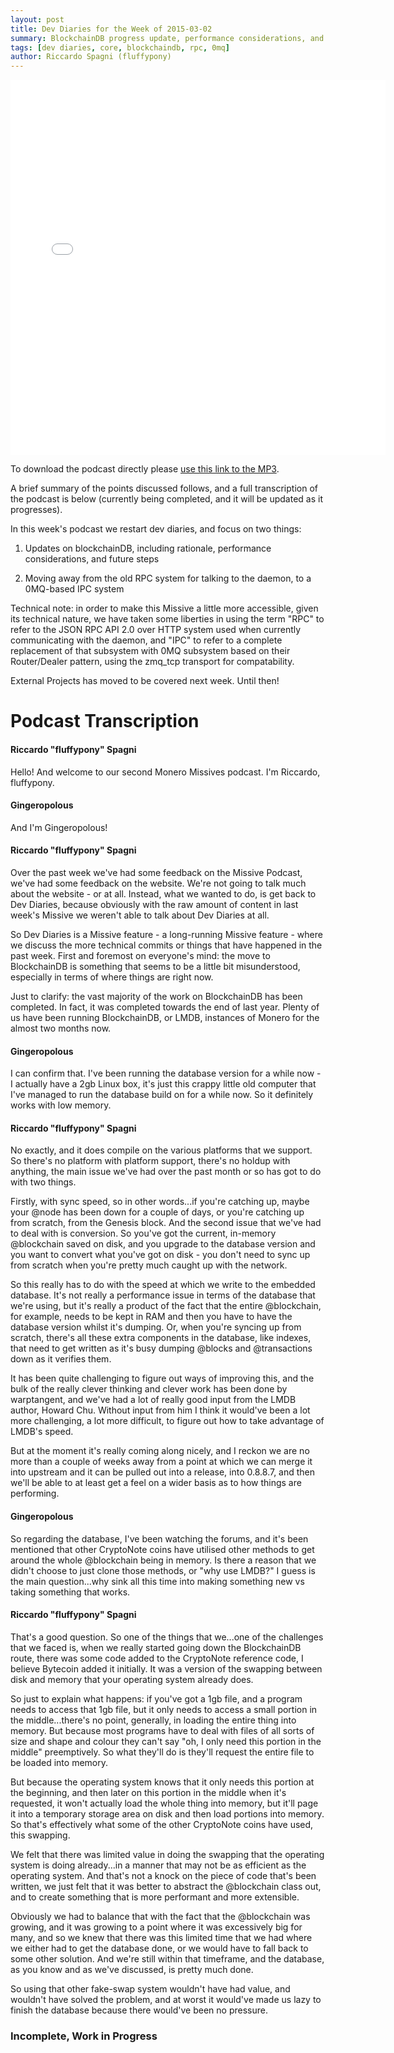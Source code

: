 ```yaml
---
layout: post
title: Dev Diaries for the Week of 2015-03-02
summary: BlockchainDB progress update, performance considerations, and rationale; RPC->0MQ communication change progress update
tags: [dev diaries, core, blockchaindb, rpc, 0mq]
author: Riccardo Spagni (fluffypony)
---
```


<div class="text-center"><iframe style="border: none" src="//html5-player.libsyn.com/embed/episode/id/3399146/height/360/width/640/theme/standard-mini/direction/no/autoplay/no/autonext/no/thumbnail/yes/preload/no/no_addthis/no/" height="600" width="600" scrolling="no"  allowfullscreen webkitallowfullscreen mozallowfullscreen oallowfullscreen msallowfullscreen></iframe></div>

To download the podcast directly please [use this link to the MP3](http://traffic.libsyn.com/monero/Monero_Missives_Podcast_for_the_week_of_2015-03-02.mp3).

A brief summary of the points discussed follows, and a full transcription of the podcast is below (currently being completed, and it will be updated as it progresses).

In this week's podcast we restart dev diaries, and focus on two things:

1. Updates on blockchainDB, including rationale, performance considerations, and future steps

2. Moving away from the old RPC system for talking to the daemon, to a 0MQ-based IPC system

Technical note: in order to make this Missive a little more accessible, given its technical nature, we have taken some liberties in using the term "RPC" to refer to the JSON RPC API 2.0 over HTTP system used when currently communicating with the daemon, and "IPC" to refer to a complete replacement of that subsystem with 0MQ subsystem based on their Router/Dealer pattern, using the zmq_tcp transport for compatability.

External Projects has moved to be covered next week. Until then!

# Podcast Transcription

#### Riccardo "fluffypony" Spagni

Hello! And welcome to our second Monero Missives podcast. I'm Riccardo, fluffypony.

#### Gingeropolous

And I'm Gingeropolous!

#### Riccardo "fluffypony" Spagni

Over the past week we've had some feedback on the Missive Podcast, we've had some feedback on the website. We're not going to talk much about the website - or at all. Instead, what we wanted to do, is get back to Dev Diaries, because obviously with the raw amount of content in last week's Missive we weren't able to talk about Dev Diaries at all.

So Dev Diaries is a Missive feature - a long-running Missive feature - where we discuss the more technical commits or things that have happened in the past week. First and foremost on everyone's mind: the move to BlockchainDB is something that seems to be a little bit misunderstood, especially in terms of where things are right now.

Just to clarify: the vast majority of the work on BlockchainDB has been completed. In fact, it was completed towards the end of last year. Plenty of us have been running BlockchainDB, or LMDB, instances of Monero for the almost two months now.

#### Gingeropolous

I can confirm that. I've been running the database version for a while now - I actually have a 2gb Linux box, it's just this crappy little old computer that I've managed to run the database build on for a while now. So it definitely works with low memory.

#### Riccardo "fluffypony" Spagni

No exactly, and it does compile on the various platforms that we support. So there's no platform with platform support, there's no holdup with anything, the main issue we've had over the past month or so has got to do with two things.

Firstly, with sync speed, so in other words...if you're catching up, maybe your @node has been down for a couple of days, or you're catching up from scratch, from the Genesis block. And the second issue that we've had to deal with is conversion. So you've got the current, in-memory @blockchain saved on disk, and you upgrade to the database version and you want to convert what you've got on disk - you don't need to sync up from scratch when you're pretty much caught up with the network.

So this really has to do with the speed at which we write to the embedded database. It's not really a performance issue in terms of the database that we're using, but it's really a product of the fact that the entire @blockchain, for example, needs to be kept in RAM and then you have to have the database version whilst it's dumping. Or, when you're syncing up from scratch, there's all these extra components in the database, like indexes, that need to get written as it's busy dumping @blocks and @transactions down as it verifies them.

It has been quite challenging to figure out ways of improving this, and the bulk of the really clever thinking and clever work has been done by warptangent, and we've had a lot of really good input from the LMDB author, Howard Chu. Without input from him I think it would've been a lot more challenging, a lot more difficult, to figure out how to take advantage of LMDB's speed.

But at the moment it's really coming along nicely, and I reckon we are no more than a couple of weeks away from a point at which we can merge it into upstream and it can be pulled out into a release, into 0.8.8.7, and then we'll be able to at least get a feel on a wider basis as to how things are performing.

#### Gingeropolous

So regarding the database, I've been watching the forums, and it's been mentioned that other CryptoNote coins have utilised other methods to get around the whole @blockchain being in memory. Is there a reason that we didn't choose to just clone those methods, or "why use LMDB?" I guess is the main question...why sink all this time into making something new vs taking something that works.

#### Riccardo "fluffypony" Spagni

That's a good question. So one of the things that we...one of the challenges that we faced is, when we really started going down the BlockchainDB route, there was some code added to the CryptoNote reference code, I believe Bytecoin added it initially. It was a version of the swapping between disk and memory that your operating system already does.

So just to explain what happens: if you've got a 1gb file, and a program needs to access that 1gb file, but it only needs to access a small portion in the middle...there's no point, generally, in loading the entire thing into memory. But because most programs have to deal with files of all sorts of size and shape and colour they can't say "oh, I only need this portion in the middle" preemptively. So what they'll do is they'll request the entire file to be loaded into memory.

But because the operating system knows that it only needs this portion at the beginning, and then later on this portion in the middle when it's requested, it won't actually load the whole thing into memory, but it'll page it into a temporary storage area on disk and then load portions into memory. So that's effectively what some of the other CryptoNote coins have used, this swapping.

We felt that there was limited value in doing the swapping that the operating system is doing already...in a manner that may not be as efficient as the operating system. And that's not a knock on the piece of code that's been written, we just felt that it was better to abstract the @blockchain class out, and to create something that is more performant and more extensible.

Obviously we had to balance that with the fact that the @blockchain was growing, and it was growing to a point where it was excessively big for many, and so we knew that there was this limited time that we had where we either had to get the database done, or we would have to fall back to some other solution. And we're still within that timeframe, and the database, as you know and as we've discussed, is pretty much done.

So using that other fake-swap system wouldn't have had value, and wouldn't have solved the problem, and at worst it would've made us lazy to finish the database because there would've been no pressure.

### Incomplete, Work in Progress
